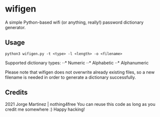 # wifigen
A simple Python-based wifi (or anything, really!) password dictionary generator.

## Usage
`python3 wifigen.py -t <type> -l <length> -o <filename>`

Supported dictionary types:
⋅⋅* Numeric
⋅⋅* Alphabetic
⋅⋅* Alphanumeric

Please note that wifigen does not overwrite already existing files, so a new filename is needed in order to generate a dictionary successfully.

## Credits

2021 Jorge Martinez | nothing4free
You can reuse this code as long as you credit me somewhere :)
Happy hacking!
